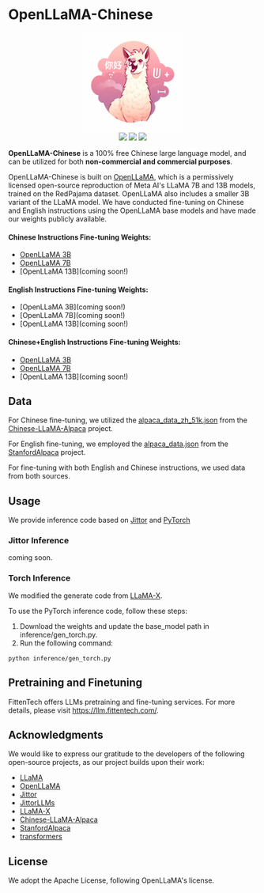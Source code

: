 # OpenLLaMA-Chinese

 <div align=center><img src="media/logo.webp" width = "200" height = "200" /></div>

 <div align=center>
 <img src="https://img.shields.io/badge/Code--License-Apache2-green"/>
 <img src="https://img.shields.io/badge/Data--License-CC%20By%20NC%204.0-orange"/>
 <img src="https://img.shields.io/badge/Model--License-Apache2-blue"/>
 </div>

**OpenLLaMA-Chinese** is a 100% free Chinese large language model, and can be utilized for both **non-commercial and commercial purposes**.

OpenLLaMA-Chinese is built on [OpenLLaMA](https://github.com/openlm-research/open_llama), which is a permissively licensed open-source reproduction of Meta AI's LLaMA 7B and 13B models, trained on the RedPajama dataset. OpenLLaMA also includes a smaller 3B variant of the LLaMA model. We have conducted fine-tuning on Chinese and English instructions using the OpenLLaMA base models and have made our weights publicly available.

#### Chinese Instructions Fine-tuning Weights:

- [OpenLLaMA 3B](https://huggingface.co/FittenTech/openllama-chinese-3b)
- [OpenLLaMA 7B](https://huggingface.co/FittenTech/openllama-chinese-7b)
- [OpenLLaMA 13B](coming soon!)

#### English Instructions Fine-tuning Weights:
- [OpenLLaMA 3B](coming soon!)
- [OpenLLaMA 7B](coming soon!)
- [OpenLLaMA 13B](coming soon!)

#### Chinese+English Instructions Fine-tuning Weights:
- [OpenLLaMA 3B](https://huggingface.co/FittenTech/openllama-chinese-english-3b)
- [OpenLLaMA 7B](https://huggingface.co/FittenTech/openllama-chinese-english-7b)
- [OpenLLaMA 13B](coming soon!)

## Data

For Chinese fine-tuning, we utilized the [alpaca_data_zh_51k.json](data/alpaca_data_zh_51k.json) from the [Chinese-LLaMA-Alpaca](https://github.com/ymcui/Chinese-LLaMA-Alpaca) project.

For English fine-tuning, we employed the [alpaca_data.json](data/alpaca_data.json) from the [StanfordAlpaca](https://github.com/tatsu-lab/stanford_alpaca) project.

For fine-tuning with both English and Chinese instructions, we used data from both sources.

## Usage
We provide inference code based on [Jittor](https://github.com/Jittor/jittor) and [PyTorch](https://github.com/pytorch/pytorch)

### Jittor Inference
coming soon.

### Torch Inference
We modified the generate code from [LLaMA-X](https://github.com/AetherCortex/Llama-X).

To use the PyTorch inference code, follow these steps:

1. Download the weights and update the base_model path in inference/gen_torch.py.
2. Run the following command:
```shell
python inference/gen_torch.py
```

## Pretraining and Finetuning
FittenTech offers LLMs pretraining and fine-tuning services. For more details, please visit https://llm.fittentech.com/.

## Acknowledgments
We would like to express our gratitude to the developers of the following open-source projects, as our project builds upon their work:

- [LLaMA](https://github.com/facebookresearch/llama)
- [OpenLLaMA](https://github.com/openlm-research/open_llama)
- [Jittor](https://github.com/Jittor/jittor)
- [JittorLLMs](https://github.com/Jittor/JittorLLMs)
- [LLaMA-X](https://github.com/AetherCortex/Llama-X)
- [Chinese-LLaMA-Alpaca](https://github.com/ymcui/Chinese-LLaMA-Alpaca)
- [StanfordAlpaca](https://github.com/tatsu-lab/stanford_alpaca)
- [transformers](https://github.com/huggingface/transformers)

## License
We adopt the Apache License, following OpenLLaMA's license.
